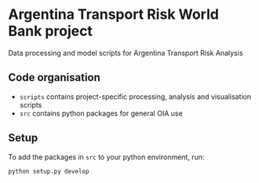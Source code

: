 # Argentina Transport Risk World Bank project

Data processing and model scripts for Argentina Transport Risk Analysis

## Code organisation

- `scripts` contains project-specific processing, analysis and visualisation scripts
- `src` contains python packages for general OIA use

## Setup

To add the packages in `src` to your python environment, run:

```
python setup.py develop
```
